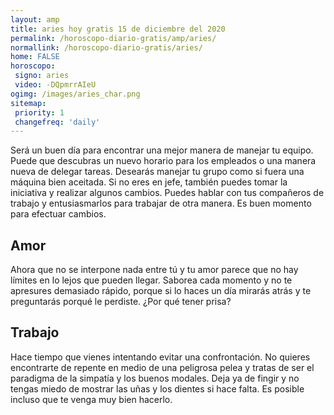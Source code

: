 ```yaml
---
layout: amp
title: aries hoy gratis 15 de diciembre del 2020 
permalink: /horoscopo-diario-gratis/amp/aries/
normallink: /horoscopo-diario-gratis/aries/
home: FALSE
horoscopo:
 signo: aries
 video: -DQpmrrAIeU
ogimg: /images/aries_char.png
sitemap:
 priority: 1
 changefreq: 'daily'
---
```



Será un buen día para encontrar una mejor manera de manejar tu equipo. Puede que descubras un nuevo horario para los empleados o una manera nueva de delegar tareas. Desearás manejar tu grupo como si fuera una máquina bien aceitada. Si no eres en jefe, también puedes tomar la iniciativa y realizar algunos cambios. Puedes hablar con tus compañeros de trabajo y entusiasmarlos para trabajar de otra manera. Es buen momento para efectuar cambios.

## Amor

Ahora que no se interpone nada entre tú y tu amor parece que no hay límites en lo lejos que pueden llegar. Saborea cada momento y no te apresures demasiado rápido, porque si lo haces un día mirarás atrás y te preguntarás porqué le perdiste. ¿Por qué tener prisa?

## Trabajo

Hace tiempo que vienes intentando evitar una confrontación. No quieres encontrarte de repente en medio de una peligrosa pelea y tratas de ser el paradigma de la simpatía y los buenos modales. Deja ya de fingir y no tengas miedo de mostrar las uñas y los dientes si hace falta. Es posible incluso que te venga muy bien hacerlo.